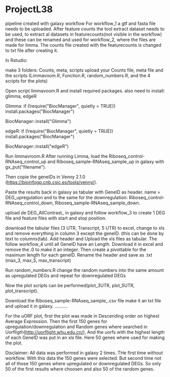 # ProjectL38

pipeline created with galaxy workflow
For workflow_1 a gtf and fasta file needs to be uploaded. 
After feature counts the tool extract dataset needs to be used, to extract al datasets in featurecounts(not visible in the workflow) and these can be renamed and used for workflow_2, where the files are made for limma. 
The counts file created with the featurecounts is changed to txt file after creating it. 

In Rstudio: 

make 3 folders: Counts, meta, scripts
upload your Counts file, meta file and the scripts (Limmavoom.R, Function.R, random_numbers.R, and the 4 scripts for the plots)

Open script limmavoom.R and install required packages. 
also need to install: glimma, edgeR

Glimma:
if (!require("BiocManager", quietly = TRUE))
    install.packages("BiocManager")

BiocManager::install("Glimma")

edgeR:
if (!require("BiocManager", quietly = TRUE))
    install.packages("BiocManager")

BiocManager::install("edgeR")

Run limmavroom.R
After running Limma, load the Riboseq_control-RNAseq_control_up and Riboseq_sample-RNAseq_sample_up in galaxy with gx_put("filename").

Then copie the geneIDs in Venny 2.1.0 (https://bioinfogp.cnb.csic.es/tools/venny/).

Paste the results back in galaxy as tabular with GeneID as header. name = DEG_upregulation
and to the same for the downregulation: Riboseq_control-RNAseq_control_down, Riboseq_sample-RNAseq_sample_down. 

upload de DEG_AllContrast_ in galaxy and follow workflow_3 to create 1 DEG file and feature files with start and stop position. 

download the tabular files (3 UTR, Transcript, 5 UTR) to excel, change to xls and remove everything in column 3 except the geneID. (this can be done by text to columns(tab). Add header and Upload the xls files as tabular. 
The follow workflow_4 until all GeneID have an Length. Download it in excel and remove the .0 to make it an integer. Then create a pivottable for the maximum length for each geneID. Rename the header and save as .txt (max_3, max_5, max_transcript)


Run random_numbers.R 
change the random numbers into the same amount as upregulated DEGs and repeat for downregulated DEGs

Now the plot scripts can be performed(plot_3UTR, plot_5UTR, plot_transcript). 

Download the Riboseq_sample-RNAseq_sample_.csv file make it an txt file and upload it in galaxy. 
..........

For the uORF plot, first the plot was made in Descending order on highest Average Expression. Then the first 150 genes for upregulation/downregulation and Random genes where searched in Uorfligth(http://uorflight.whu.edu.cn/), And the uorfs with the highest length of each GeneID was put in an xls file. Here 50 genes where used for making the plot. 

Disclaimer: All data was performed in galaxy 2 times. THe first time without workflow. With this data the 150 genes were selected. But second time not all of those 150 genes where upregulated or downregulated DEGs. So only 50 of the first results where choosen and also 50 of the random genes. 






